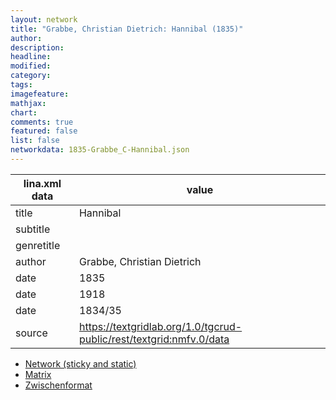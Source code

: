 ```yaml
---
layout: network
title: "Grabbe, Christian Dietrich: Hannibal (1835)"
author:
description:
headline:
modified:
category:
tags:
imagefeature: 
mathjax: 
chart: 
comments: true
featured: false
list: false
networkdata: 1835-Grabbe_C-Hannibal.json
---
```

lina.xml data  | value
------------- | -------------
title|Hannibal
subtitle|
genretitle|
author|Grabbe, Christian Dietrich
date|1835
date|1918
date|1834/35
source|https://textgridlab.org/1.0/tgcrud-public/rest/textgrid:nmfv.0/data


* [Network (sticky and static)](/network393)
* [Matrix](/matrix393)
* [Zwischenformat](/lina393 )
